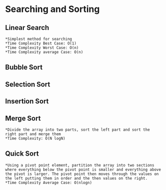 # Searching and Sorting

## Linear Search
    *Simplest method for searching
    *Time Complexity Best Case: O(1)
    *Time Complexity Worst Case: O(n)
    *Time Complexity average Case: O(n)
## Bubble Sort
## Selection Sort
## Insertion Sort
## Merge Sort
    *Divide the array into two parts, sort the left part and sort the right part and merge them
    *Time Complexity: O(N logN)
## Quick Sort
    *Using a pivot point element, partition the array into two sections where everything below the pivot point is smaller and everything above the pivot is larger. The pivot point then moves through the values on the left putting them in order and the then values on the right.
    *Time Complexity Average Case: O(nlogn)
